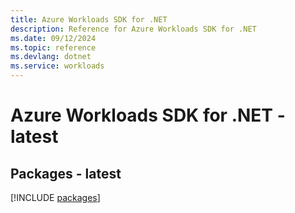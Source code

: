 ```yaml
---
title: Azure Workloads SDK for .NET
description: Reference for Azure Workloads SDK for .NET
ms.date: 09/12/2024
ms.topic: reference
ms.devlang: dotnet
ms.service: workloads
---
```

# Azure Workloads SDK for .NET - latest
## Packages - latest
[!INCLUDE [packages](workloads-index.md)]